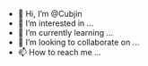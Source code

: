 - 👋 Hi, I’m @Cubjin
- 👀 I’m interested in ...
- 🌱 I’m currently learning ...
- 💞️ I’m looking to collaborate on ...
- 📫 How to reach me ...

<!---
Cubjin/Cubjin is a ✨ special ✨ repository because its `README.md` (this file) appears on your GitHub profile.
You can click the Preview link to take a look at your changes.
--->

